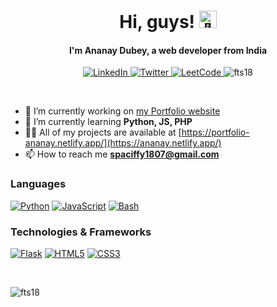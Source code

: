 <h1 align="center">Hi, guys! <img src="https://github.com/wervlad/wervlad/assets/24524555/766d336d-b87d-44ba-807c-c51de2bc6b4d" width="28px" alt="👋"></h1>
<h4 align="center">I'm Ananay Dubey, a web developer from India</h4>

<p align="center"> 
    <a href="https://www.linkedin.com/in/ananaydubey">
        <img src="https://img.shields.io/badge/LinkedIn-black?style=for-the-badge&logo=linkedin&logoColor=white" alt="LinkedIn">
    </a>  
    <a href="https://twitter.com/spacify18" target="blank">
        <img src="https://img.shields.io/badge/Twitter-black?style=for-the-badge&logo=twitter" alt="Twitter">
    </a>
    <a href="https://leetcode.com/ananaydubey/">
        <img src="https://img.shields.io/badge/LeetCode-black?style=for-the-badge&logo=LeetCode" alt="LeetCode">
    </a>
    <img src="https://komarev.com/ghpvc/?username=fts18&label=Profile%20views&color=000000&style=for-the-badge" alt="fts18" /> 
</p>
<br>

- 🔭 I’m currently working on [my Portfolio website](https://github.com/FTS18/Portfolio)
- 🌱 I’m currently learning **Python, JS, PHP**
- 👨‍💻 All of my projects are available at [https://portfolio-ananay.netlify.app/](https://ananay.netlify.app/)
- 📫 How to reach me **spaciffy1807@gmail.com**

</p>

### Languages
[![Python](https://img.shields.io/badge/python-black?style=for-the-badge&logo=python)](https://github.com/fts18)
[![JavaScript](https://img.shields.io/badge/javascript-black?style=for-the-badge&logo=javascript)](https://github.com/fts18)
[![Bash](https://img.shields.io/badge/bash-black?style=for-the-badge&logo=gnu-bash&logoColor=white)](https://github.com/fts18)

### Technologies & Frameworks
[![Flask](https://img.shields.io/badge/flask-black?style=for-the-badge&logo=flask)](https://github.com/fts18)
[![HTML5](https://img.shields.io/badge/html5-black?style=for-the-badge&logo=html5)](https://hub.docker.com/u/fts18)
[![CSS3](https://img.shields.io/badge/css3-black?style=for-the-badge&logo=css3)](https://hub.docker.com/u/fts18)

<br>
<p><img align="left" src="https://github-readme-stats.vercel.app/api/top-langs?username=fts18&show_icons=true&locale=en&layout=compact&style=flat-square" alt="fts18" /></p>
